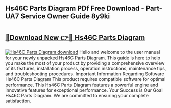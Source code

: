 ## Hs46C Parts Diagram PDf Free Download - Part-UA7 Service Owner Guide 8y9ki

# <h2><a href="http://dfszeu.blite.top/?on=Hs46C+Parts+Diagram">🔗Download New 👉🔴 Hs46C Parts Diagram</a></h2>

[![Hs46C Parts Diagram download](https://i.imgur.com/lujVjoI.png)](http://dfszeu.blite.top/?on=Hs46C+Parts+Diagram)
Hello and welcome to the user manual for your newly unpacked Hs46C Parts Diagram. This guide is here to help you make the most of your product by providing a comprehensive overview of its features, installation process, operation instructions, maintenance tips, and troubleshooting procedures. Important Information Regarding Software Hs46C Parts Diagram This product requires compatible software for optimal performance. This Hs46C Parts Diagram features a powerful engine and innovative features for exceptional performance. Your Success is Our Goal Hs46C Parts Diagram. We are committed to ensuring your complete satisfaction.
